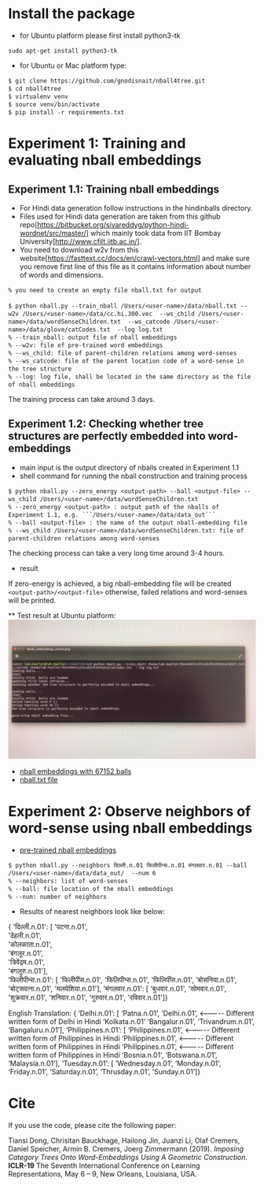 # Install the package

* for Ubuntu platform please first install python3-tk
```
sudo apt-get install python3-tk
```

* for Ubuntu or Mac platform type:

```
$ git clone https://github.com/gnodisnait/nball4tree.git
$ cd nball4tree
$ virtualenv venv
$ source venv/bin/activate
$ pip install -r requirements.txt

```

# Experiment 1:  Training and evaluating nball embeddings
## Experiment 1.1: Training nball embeddings
* For Hindi data generation follow instructions in the hindinballs directory.
* Files used for Hindi data generation are taken from this github repo[https://bitbucket.org/sivareddyg/python-hindi-wordnet/src/master/] which mainly took data from IIT Bombay University[http://www.cfilt.iitb.ac.in/]. 
* You need to download w2v from this website[https://fasttext.cc/docs/en/crawl-vectors.html] and make sure you remove first line of this file as it contains information about number of words and dimensions.
```
% you need to create an empty file nball.txt for output

$ python nball.py --train_nball /Users/<user-name>/data/nball.txt --w2v /Users/<user-name>/data/cc.hi.300.vec  --ws_child /Users/<user-name>/data/wordSenseChildren.txt  --ws_catcode /Users/<user-name>/data/glove/catCodes.txt  --log log.txt
% --train_nball: output file of nball embeddings
% --w2v: file of pre-trained word embeddings
% --ws_child: file of parent-children relations among word-senses
% --ws_catcode: file of the parent location code of a word-sense in the tree structure
% --log: log file, shall be located in the same directory as the file of nball embeddings
```
The training process can take around 3 days. 


## Experiment 1.2: Checking whether tree structures are perfectly embedded into word-embeddings
* main input is the output directory of nballs created in Experiment 1.1
* shell command for running the nball construction and training process
```
$ python nball.py --zero_energy <output-path> --ball <output-file> --ws_child /Users/<user-name>/data/wordSenseChildren.txt
% --zero_energy <output-path> : output path of the nballs of Experiment 1.1, e.g. ```/Users/<user-name>/data/data_out```
% --ball <output-file> : the name of the output nball-embedding file
% --ws_child /Users/<user-name>/data/wordSenseChildren.txt: file of parent-children relations among word-senses
```
The checking process can take a very long time around 3-4 hours.
* result

If zero-energy is achieved, a big nball-embedding file will be created ```<output-path>/<output-file>```
otherwise, failed relations and word-senses will be printed.

** Test result at Ubuntu platform:
![](https://github.com/fnc11/nball4tree/blob/master/pic/ubuntu_result.jpeg)
 
- [nball embeddings with 67152 balls](https://drive.google.com/open?id=1d-D7AF9rl2g_QFAGLD-m3N0DT_5-uZLS)
- [nball.txt file](https://drive.google.com/open?id=1JWNuc2eBTWDrbG1MCdHlWtxenGVKX8to) 

# Experiment 2: Observe neighbors of word-sense using nball embeddings
* [pre-trained nball embeddings](https://drive.google.com/open?id=1d-D7AF9rl2g_QFAGLD-m3N0DT_5-uZLS)
```
$ python nball.py --neighbors दिल्ली.n.01 फिलीपीन्स.n.01 मंगलवार.n.01 --ball /Users/<user-name>/data/data_out/  --num 6
% --neighbors: list of word-senses
% --ball: file location of the nball embeddings
% --num: number of neighbors
```

* Results of nearest neighbors look like below:

{   'दिल्ली.n.01': [   'पटना.n.01',  
                       'देहली.n.01',  
                       'कोलकाता.n.01',  
                       'बंगलूर.n.01',  
                       'त्रिवेंद्रम.n.01',  
                       'बंगलुरु.n.01'],  
    'फिलीपीन्स.n.01': [   'फिलीपींस.n.01',
                          'फिलिपीन्स.n.01',
                          'फिलिपींस.n.01',
                          'बोसनिया.n.01',
                          'बोट्सवाना.n.01',
                          'मलयेशिया.n.01'],
    'मंगलवार.n.01': [   'बुधवार.n.01',
                        'सोमवार.n.01',
                        'शुक्रवार.n.01',
                        'शनिवार.n.01',
                        'गुरुवार.n.01',
                        'रविवार.n.01']}

English Translation:
{ ‘Delhi.n.01’: [   ‘Patna.n.01’,
		‘Delhi.n.01’,  <----- Different written form of Delhi in Hindi
		‘Kolkata.n.01’
		‘Bangalur.n.01’,
		‘Trivandrum.n.01’,
		‘Bangaluru.n.01’],
‘Philippines.n.01’: [   ‘Philippines.n.01’,  <----- Different written form of Philippines in Hindi
		      ‘Philippines.n.01’,  <----- Different written form of Philippines in Hindi
		      ‘Philippines.n.01’,  <----- Different written form of Philippines in Hindi
		      ‘Bosnia.n.01’,
		      ‘Botswana.n.01’,
		      ‘Malaysia.n.01’],
‘Tuesday.n.01’: [   ‘Wednesday.n.01’,
		      ‘Monday.n.01’,
		      ‘Friday.n.01’,
		      ‘Saturday.n.01’,
		      ‘Thrusday.n.01’,
		      ‘Sunday.n.01’]}


# Cite

If you use the code, please cite the following paper:

Tiansi Dong, Chrisitan Bauckhage, Hailong Jin, Juanzi Li, Olaf Cremers, Daniel Speicher, Armin B. Cremers, Joerg Zimmermann (2019). *Imposing Category Trees Onto Word-Embeddings Using A Geometric Construction*. **ICLR-19** The Seventh International Conference on Learning Representations, May 6 – 9, New Orleans, Louisiana, USA.

